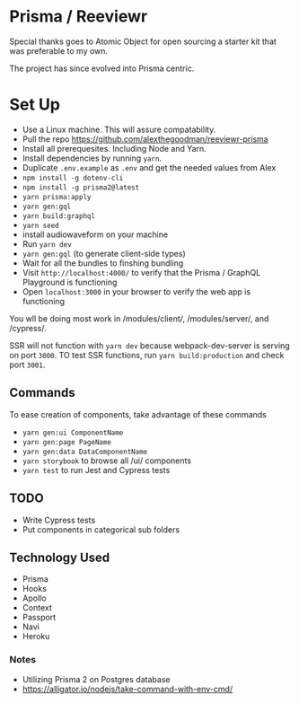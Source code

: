 # Prisma / Reeviewr

Special thanks goes to Atomic Object for open sourcing a starter kit that was preferable to my own.

The project has since evolved into Prisma centric.

# Set Up

- Use a Linux machine. This will assure compatability.
- Pull the repo https://github.com/alexthegoodman/reeviewr-prisma
- Install all prerequesites. Including Node and Yarn.
- Install dependencies by running `yarn`.
- Duplicate `.env.example` as `.env` and get the needed values from Alex
- `npm install -g dotenv-cli`
- `npm install -g prisma2@latest`
- `yarn prisma:apply`
- `yarn gen:gql`
- `yarn build:graphql`
- `yarn seed`
- install audiowaveform on your machine
- Run `yarn dev`
- `yarn gen:gql` (to generate client-side types)
- Wait for all the bundles to finshing bundling
- Visit `http://localhost:4000/` to verify that the Prisma / GraphQL Playground is functioning
- Open `localhost:3000` in your browser to verify the web app is functioning

You wll be doing most work in /modules/client/, /modules/server/, and /cypress/.

SSR will not function with `yarn dev` because webpack-dev-server is serving on port `3000`.
TO test SSR functions, run `yarn build:production` and check port `3001`.

## Commands

To ease creation of components, take advantage of these commands

- `yarn gen:ui ComponentName`
- `yarn gen:page PageName`
- `yarn gen:data DataComponentName`
- `yarn storybook` to browse all /ui/ components
- `yarn test` to run Jest and Cypress tests

## TODO

- Write Cypress tests
- Put components in categorical sub folders

## Technology Used

- Prisma
- Hooks
- Apollo
- Context
- Passport
- Navi
- Heroku

### Notes

- Utilizing Prisma 2 on Postgres database
- https://alligator.io/nodejs/take-command-with-env-cmd/
